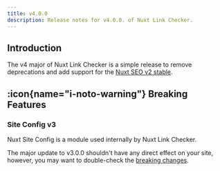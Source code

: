 ```yaml
---
title: v4.0.0
description: Release notes for v4.0.0. of Nuxt Link Checker.
---
```


## Introduction

The v4 major of Nuxt Link Checker is a simple release to remove deprecations and add support for the [Nuxt SEO v2 stable](https://nuxtseo.com/announcement).

## :icon{name="i-noto-warning"} Breaking Features

### Site Config v3

Nuxt Site Config is a module used internally by Nuxt Link Checker.

The major update to v3.0.0 shouldn't have any direct effect on your site, however, you may want to double-check
the [breaking changes](https://github.com/harlan-zw/nuxt-site-config/releases/tag/v3.0.0).
